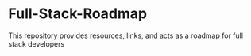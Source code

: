 # Full-Stack-Roadmap
This repository provides resources, links, and acts as a roadmap for full stack developers 
